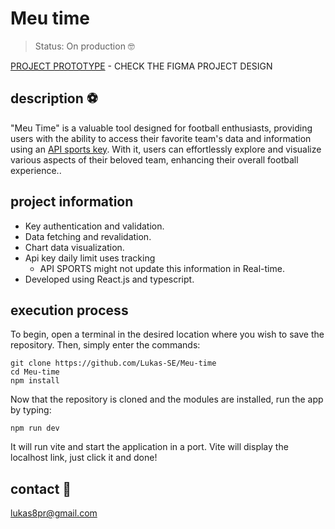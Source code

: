 # Meu time
> Status: On production :nerd_face:

[PROJECT PROTOTYPE](https://www.figma.com/file/LjRNyD8ZrlZjwaE7oJB0GO/Meu-time?type=design&node-id=0%3A1&t=N6xQGK28YKk6jTe4-1) - CHECK THE FIGMA PROJECT DESIGN

## description :soccer:

"Meu Time" is a valuable tool designed for football enthusiasts, providing users with the ability to access their favorite team's data and information using an [API sports key](https://dashboard.api-football.com/login). With it, users can effortlessly explore and visualize various aspects of their beloved team, enhancing their overall football experience..

## project information

- Key authentication and validation.
- Data fetching and revalidation.
- Chart data visualization.
- Api key daily limit uses tracking
  - API SPORTS might not update this information in Real-time.
- Developed using React.js and typescript.

## execution process

To begin, open a terminal in the desired location where you wish to save the repository. Then, simply enter the commands:
```
git clone https://github.com/Lukas-SE/Meu-time
cd Meu-time
npm install
```
Now that the repository is cloned and the modules are installed, run the app by typing:
```
npm run dev
```
It will run vite and start the application in a port. Vite will display the localhost link, just click it and done!

## contact :e-mail:
lukas8pr@gmail.com
